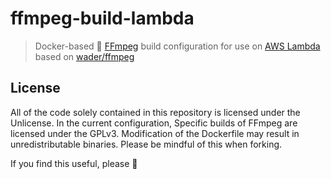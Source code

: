 # ffmpeg-build-lambda

> Docker-based 🐳 [FFmpeg](https://ffmpeg.org/) build configuration for use on [AWS Lambda](https://aws.amazon.com/lambda/) based on [wader/ffmpeg](https://github.com/wader/ffmpeg)

## License
All of the code solely contained in this repository is licensed under the Unlicense. In the current configuration, Specific builds of FFmpeg are licensed under the GPLv3.
Modification of the Dockerfile may result in unredistributable binaries. Please be mindful of this when forking.

If you find this useful, please :star2:
